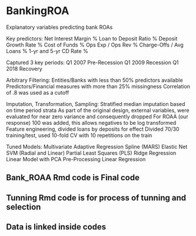 # BankingROA
Explanatory variables predicting bank ROAs

Key predictors: Net Interest Margin % Loan to Deposit Ratio % Deposit Growth Rate % Cost of Funds % Ops Exp / Ops Rev % Charge-Offs / Avg Loans % 1-yr and 5-yr CD Rate %

Captured 3 key periods: Q1 2007 Pre-Recession Q1 2009 Recession Q1 2018 Recovery

Arbitrary Filtering: Entities/Banks with less than 50% predictors available Predictors/Financial measures with more than 25% missingness Correlation of .8 was used as a cutoff

Imputation, Transformation, Sampling: Stratified median imputation based on time period strata As part of the original design, external variables, were evaluated for near zero variance and consequently dropped For ROAA (our response) 100 was added, this allows negatives to be log transformed Feature engineering, divided loans by deposits for effect Divided 70/30 training/test, used 10-fold CV with 10 repetitions on the train

Tuned Models: Multivariate Adaptive Regression Spline (MARS) Elastic Net SVM (Radial and Linear) Partial Least Squares (PLS) Ridge Regression Linear Model with PCA Pre-Processing Linear Regression

## Bank_ROAA Rmd code is Final code
## Tunning Rmd code is for process of tunning and selection
## Data is linked inside codes 

